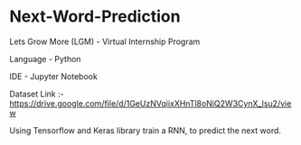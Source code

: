# Next-Word-Prediction

Lets Grow More (LGM) - Virtual Internship Program

Language - Python

IDE - Jupyter Notebook

Dataset Link :- https://drive.google.com/file/d/1GeUzNVqiixXHnTl8oNiQ2W3CynX_lsu2/view
 
Using Tensorflow and Keras library train a RNN, to predict the next word.
